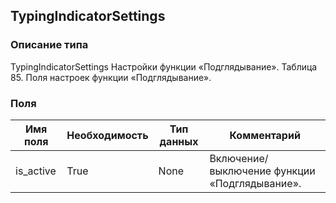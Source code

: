 
## TypingIndicatorSettings

### Описание типа
TypingIndicatorSettings
Настройки функции «Подглядывание».
Таблица 85. Поля настроек функции «Подглядывание».


### Поля

| Имя поля | Необходимость | Тип данных | Комментарий |
|---|---|---|---|
|is_active|True|None|Включение/выключение функции «Подглядывание».<br/>|
